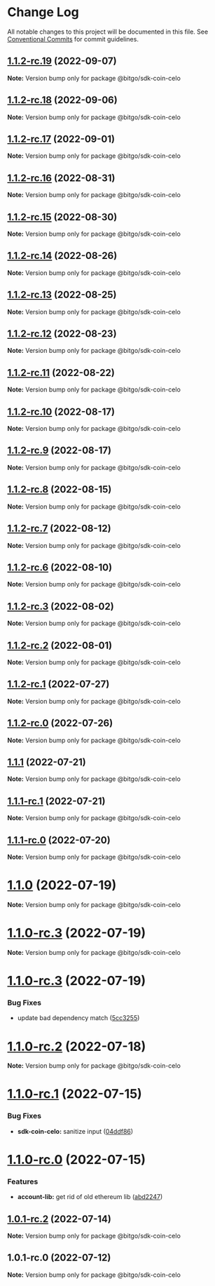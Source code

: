 # Change Log

All notable changes to this project will be documented in this file.
See [Conventional Commits](https://conventionalcommits.org) for commit guidelines.

## [1.1.2-rc.19](https://github.com/BitGo/BitGoJS/compare/@bitgo/sdk-coin-celo@1.1.2-rc.18...@bitgo/sdk-coin-celo@1.1.2-rc.19) (2022-09-07)

**Note:** Version bump only for package @bitgo/sdk-coin-celo





## [1.1.2-rc.18](https://github.com/BitGo/BitGoJS/compare/@bitgo/sdk-coin-celo@1.1.2-rc.17...@bitgo/sdk-coin-celo@1.1.2-rc.18) (2022-09-06)

**Note:** Version bump only for package @bitgo/sdk-coin-celo





## [1.1.2-rc.17](https://github.com/BitGo/BitGoJS/compare/@bitgo/sdk-coin-celo@1.1.2-rc.16...@bitgo/sdk-coin-celo@1.1.2-rc.17) (2022-09-01)

**Note:** Version bump only for package @bitgo/sdk-coin-celo





## [1.1.2-rc.16](https://github.com/BitGo/BitGoJS/compare/@bitgo/sdk-coin-celo@1.1.2-rc.15...@bitgo/sdk-coin-celo@1.1.2-rc.16) (2022-08-31)

**Note:** Version bump only for package @bitgo/sdk-coin-celo





## [1.1.2-rc.15](https://github.com/BitGo/BitGoJS/compare/@bitgo/sdk-coin-celo@1.1.2-rc.14...@bitgo/sdk-coin-celo@1.1.2-rc.15) (2022-08-30)

**Note:** Version bump only for package @bitgo/sdk-coin-celo





## [1.1.2-rc.14](https://github.com/BitGo/BitGoJS/compare/@bitgo/sdk-coin-celo@1.1.2-rc.13...@bitgo/sdk-coin-celo@1.1.2-rc.14) (2022-08-26)

**Note:** Version bump only for package @bitgo/sdk-coin-celo





## [1.1.2-rc.13](https://github.com/BitGo/BitGoJS/compare/@bitgo/sdk-coin-celo@1.1.2-rc.12...@bitgo/sdk-coin-celo@1.1.2-rc.13) (2022-08-25)

**Note:** Version bump only for package @bitgo/sdk-coin-celo





## [1.1.2-rc.12](https://github.com/BitGo/BitGoJS/compare/@bitgo/sdk-coin-celo@1.1.2-rc.11...@bitgo/sdk-coin-celo@1.1.2-rc.12) (2022-08-23)

**Note:** Version bump only for package @bitgo/sdk-coin-celo





## [1.1.2-rc.11](https://github.com/BitGo/BitGoJS/compare/@bitgo/sdk-coin-celo@1.1.2-rc.10...@bitgo/sdk-coin-celo@1.1.2-rc.11) (2022-08-22)

**Note:** Version bump only for package @bitgo/sdk-coin-celo





## [1.1.2-rc.10](https://github.com/BitGo/BitGoJS/compare/@bitgo/sdk-coin-celo@1.1.2-rc.9...@bitgo/sdk-coin-celo@1.1.2-rc.10) (2022-08-17)

**Note:** Version bump only for package @bitgo/sdk-coin-celo





## [1.1.2-rc.9](https://github.com/BitGo/BitGoJS/compare/@bitgo/sdk-coin-celo@1.1.2-rc.8...@bitgo/sdk-coin-celo@1.1.2-rc.9) (2022-08-17)

**Note:** Version bump only for package @bitgo/sdk-coin-celo





## [1.1.2-rc.8](https://github.com/BitGo/BitGoJS/compare/@bitgo/sdk-coin-celo@1.1.2-rc.7...@bitgo/sdk-coin-celo@1.1.2-rc.8) (2022-08-15)

**Note:** Version bump only for package @bitgo/sdk-coin-celo





## [1.1.2-rc.7](https://github.com/BitGo/BitGoJS/compare/@bitgo/sdk-coin-celo@1.1.2-rc.6...@bitgo/sdk-coin-celo@1.1.2-rc.7) (2022-08-12)

**Note:** Version bump only for package @bitgo/sdk-coin-celo





## [1.1.2-rc.6](https://github.com/BitGo/BitGoJS/compare/@bitgo/sdk-coin-celo@1.1.2-rc.5...@bitgo/sdk-coin-celo@1.1.2-rc.6) (2022-08-10)

**Note:** Version bump only for package @bitgo/sdk-coin-celo





## [1.1.2-rc.3](https://github.com/BitGo/BitGoJS/compare/@bitgo/sdk-coin-celo@1.1.2-rc.2...@bitgo/sdk-coin-celo@1.1.2-rc.3) (2022-08-02)

**Note:** Version bump only for package @bitgo/sdk-coin-celo





## [1.1.2-rc.2](https://github.com/BitGo/BitGoJS/compare/@bitgo/sdk-coin-celo@1.1.2-rc.1...@bitgo/sdk-coin-celo@1.1.2-rc.2) (2022-08-01)

**Note:** Version bump only for package @bitgo/sdk-coin-celo





## [1.1.2-rc.1](https://github.com/BitGo/BitGoJS/compare/@bitgo/sdk-coin-celo@1.1.2-rc.0...@bitgo/sdk-coin-celo@1.1.2-rc.1) (2022-07-27)

**Note:** Version bump only for package @bitgo/sdk-coin-celo





## [1.1.2-rc.0](https://github.com/BitGo/BitGoJS/compare/@bitgo/sdk-coin-celo@1.1.1...@bitgo/sdk-coin-celo@1.1.2-rc.0) (2022-07-26)

**Note:** Version bump only for package @bitgo/sdk-coin-celo





## [1.1.1](https://github.com/BitGo/BitGoJS/compare/@bitgo/sdk-coin-celo@1.1.1-rc.1...@bitgo/sdk-coin-celo@1.1.1) (2022-07-21)

**Note:** Version bump only for package @bitgo/sdk-coin-celo





## [1.1.1-rc.1](https://github.com/BitGo/BitGoJS/compare/@bitgo/sdk-coin-celo@1.1.1-rc.0...@bitgo/sdk-coin-celo@1.1.1-rc.1) (2022-07-21)

**Note:** Version bump only for package @bitgo/sdk-coin-celo





## [1.1.1-rc.0](https://github.com/BitGo/BitGoJS/compare/@bitgo/sdk-coin-celo@1.1.0...@bitgo/sdk-coin-celo@1.1.1-rc.0) (2022-07-20)

**Note:** Version bump only for package @bitgo/sdk-coin-celo





# [1.1.0](https://github.com/BitGo/BitGoJS/compare/@bitgo/sdk-coin-celo@1.1.0-rc.3...@bitgo/sdk-coin-celo@1.1.0) (2022-07-19)

**Note:** Version bump only for package @bitgo/sdk-coin-celo





# [1.1.0-rc.3](https://github.com/BitGo/BitGoJS/compare/@bitgo/sdk-coin-celo@1.1.0-rc.1...@bitgo/sdk-coin-celo@1.1.0-rc.3) (2022-07-19)

**Note:** Version bump only for package @bitgo/sdk-coin-celo

# [1.1.0-rc.3](https://github.com/BitGo/BitGoJS/compare/@bitgo/sdk-coin-celo@1.1.0-rc.1...@bitgo/sdk-coin-celo@1.1.0-rc.3) (2022-07-19)

### Bug Fixes

- update bad dependency match ([5cc3255](https://github.com/BitGo/BitGoJS/commit/5cc3255aecba1ffb112da3ba10d8d36d2074b3e3))

# [1.1.0-rc.2](https://github.com/BitGo/BitGoJS/compare/@bitgo/sdk-coin-celo@1.1.0-rc.1...@bitgo/sdk-coin-celo@1.1.0-rc.2) (2022-07-18)

**Note:** Version bump only for package @bitgo/sdk-coin-celo

# [1.1.0-rc.1](https://github.com/BitGo/BitGoJS/compare/@bitgo/sdk-coin-celo@1.1.0-rc.0...@bitgo/sdk-coin-celo@1.1.0-rc.1) (2022-07-15)

### Bug Fixes

- **sdk-coin-celo:** sanitize input ([04ddf86](https://github.com/BitGo/BitGoJS/commit/04ddf86e09acf17e14020db80ee8770fdd4e89d6))

# [1.1.0-rc.0](https://github.com/BitGo/BitGoJS/compare/@bitgo/sdk-coin-celo@1.0.1-rc.1...@bitgo/sdk-coin-celo@1.1.0-rc.0) (2022-07-15)

### Features

- **account-lib:** get rid of old ethereum lib ([abd2247](https://github.com/BitGo/BitGoJS/commit/abd2247047218d8cbd8ec7067d227721357f5fcc))

## [1.0.1-rc.2](https://github.com/BitGo/BitGoJS/compare/@bitgo/sdk-coin-celo@1.0.1-rc.1...@bitgo/sdk-coin-celo@1.0.1-rc.2) (2022-07-14)

**Note:** Version bump only for package @bitgo/sdk-coin-celo

## 1.0.1-rc.0 (2022-07-12)

**Note:** Version bump only for package @bitgo/sdk-coin-celo

